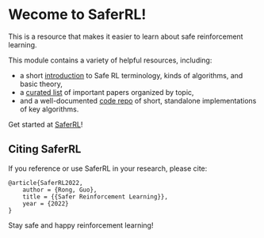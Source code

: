 Wecome to SaferRL!
=======================================

This is a resource that makes it easier to learn about safe reinforcement learning.

This module contains a variety of helpful resources, including:

- a short [introduction](https://) to Safe RL terminology, kinds of algorithms, and basic theory,
- a [curated list](https://) of important papers organized by topic,
- and a well-documented [code repo](https://) of short, standalone implementations of key algorithms.

Get started at [SaferRL](https://saferrl.readthedocs.io/en/latest)!


Citing SaferRL
------------------

If you reference or use SaferRL in your research, please cite:

```
@article{SaferRL2022,
    author = {Rong, Guo},
    title = {{Safer Reinforcement Learning}},
    year = {2022}
}
```

Stay safe and happy reinforcement learning!
